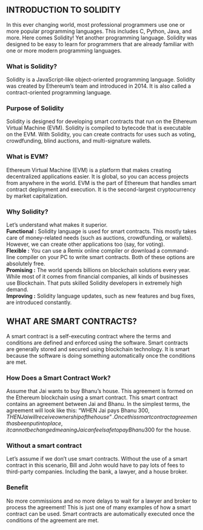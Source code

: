 ## **INTRODUCTION TO SOLIDITY**
In this ever changing world, most professional programmers use one or more popular programming languages.
This includes C, Python, Java, and more.
Here comes Solidity! Yet another programming language.
Solidity was designed to be easy to learn for programmers that are already familiar with one or more modern programming languages.
### **What is Solidity?**
Solidity is a JavaScript-like object-oriented programming language.
Solidity was created by Ethereum’s team and introduced in 2014.
It is also called a contract-oriented programming language.
### **Purpose of Solidity**
Solidity is designed for developing smart contracts that run on the Ethereum Virtual Machine (EVM).
Solidity is compiled to bytecode that is executable on the EVM.
With Solidity, you can create contracts for uses such as voting, crowdfunding, blind auctions, and multi-signature wallets.
### **What is EVM?**
Ethereum Virtual Machine (EVM) is a platform that makes creating decentralized applications easier.
It is global, so you can access projects from anywhere in the world.
EVM is the part of Ethereum that handles smart contract deployment and execution.
It is the second-largest cryptocurrency by market capitalization.
### **Why Solidity?**
Let’s understand what makes it superior.  
**Functional :** Solidity language is used for smart contracts. This mostly takes care of money-related needs (such as auctions, crowdfunding, or wallets). However, we can create other applications too (say, for voting).  
**Flexible :** You can use a Remix online compiler or download a command-line compiler on your PC to write smart contracts. Both of these options are absolutely free.  
**Promising :** The world spends billions on blockchain solutions every year. While most of it comes from financial companies, all kinds of businesses use Blockchain. That puts skilled Solidity developers in extremely high demand.  
**Improving :** Solidity language updates, such as new features and bug fixes, are introduced constantly.
## **WHAT ARE SMART CONTRACTS?**
A smart contract is a self-executing contract where the terms and conditions are defined and enforced using the software.
Smart contracts are generally stored and secured using blockchain technology.
It is smart because the software is doing something automatically once the conditions are met.
### **How Does a Smart Contract Work?**
Assume that Jai wants to buy Bhanu’s house. This agreement is formed on the Ethereum blockchain using a smart contract.
This smart contract contains an agreement between Jai and Bhanu.
In the simplest terms, the agreement will look like this: “WHEN Jai pays Bhanu 300$, THEN Jai will receive ownership of the house”.
Once this smart contract agreement has been put into place, it cannot be changed meaning Jai can feel safe to pay Bhanu 300$ for the house.
### **Without a smart contract**
Let’s assume if we don’t use smart contracts.
Without the use of a smart contract in this scenario, Bill and John would have to pay lots of fees to third-party companies.
Including the bank, a lawyer, and a house broker.
### **Benefit**
No more commissions and no more delays to wait for a lawyer and broker to process the agreement!
This is just one of many examples of how a smart contract can be used.
Smart contracts are automatically executed once the conditions of the agreement are met.